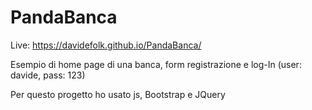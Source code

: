# PandaBanca
Live: https://davidefolk.github.io/PandaBanca/

Esempio di home page di una banca, form registrazione e log-In (user: davide, pass: 123)

Per questo progetto ho usato js, Bootstrap e JQuery

